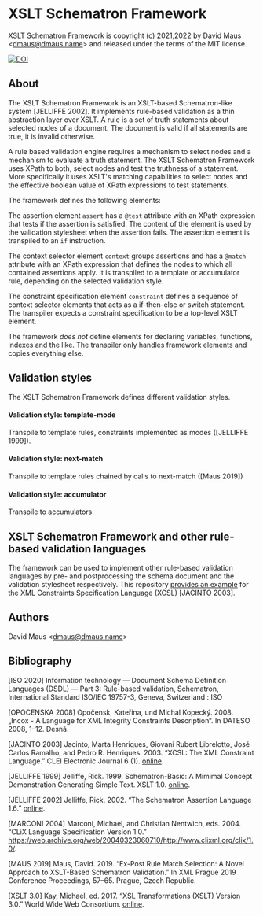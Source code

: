 # XSLT Schematron Framework

XSLT Schematron Framework is copyright (c) 2021,2022 by David Maus &lt;dmaus@dmaus.name&gt; and released under the terms
of the MIT license.

[![DOI](https://zenodo.org/badge/DOI/10.5281/zenodo.4834190.svg)](https://doi.org/10.5281/zenodo.4834190)

## About

The XSLT Schematron Framework is an XSLT-based Schematron-like system [JELLIFFE 2002]. It implements rule-based
validation as a thin abstraction layer over XSLT. A rule is a set of truth statements about selected nodes of a
document. The document is valid if all statements are true, it is invalid otherwise.

A rule based validation engine requires a mechanism to select nodes and a mechanism to evaluate a truth statement. The
XSLT Schematron Framework uses XPath to both, select nodes and test the truthness of a statement. More specifically it
uses XSLT's matching capabilities to select nodes and the effective boolean value of XPath expressions to test
statements.

The framework defines the following elements:

The assertion element ```assert``` has a ```@test``` attribute with an XPath expression that tests if the assertion is
satisfied. The content of the element is used by the validation stylesheet when the assertion fails. The assertion
element is transpiled to an ```if``` instruction.

The context selector element ```context``` groups assertions and has a ```@match``` attribute with an XPath expression
that defines the nodes to which all contained assertions apply. It is transpiled to a template or accumulator rule,
depending on the selected validation style.

The constraint specification element ```constraint``` defines a sequence of context selector elements that acts as a
if-then-else or switch statement. The transpiler expects a constraint specification to be a top-level XSLT element.

The framework *does not* define elements for declaring variables, functions, indexes and the like. The transpiler only
handles framework elements and copies everything else.

## Validation styles

The XSLT Schematron Framework defines different validation styles.

#### Validation style: template-mode

Transpile to template rules, constraints implemented as modes ([JELLIFFE 1999]).

#### Validation style: next-match

Transpile to template rules chained by calls to next-match ([Maus 2019])

#### Validation style: accumulator

Transpile to accumulators.

## XSLT Schematron Framework and other rule-based validation languages

The framework can be used to implement other rule-based validation languages by pre- and postprocessing the schema
document and the validation stylesheet respectively. This repository [provides an example](examples/xcsl.xsl) for the
XML Constraints Specification Language (XCSL) [JACINTO 2003].

## Authors

David Maus &lt;dmaus@dmaus.name&gt;

## Bibliography

[ISO 2020] Information technology — Document Schema Definition Languages (DSDL) — Part 3: Rule-based validation,
Schematron, International Standard ISO/IEC 19757-3, Geneva, Switzerland : ISO

[OPOCENSKA 2008] Opočensk, Kateřina, und Michal Kopecký. 2008. „Incox - A Language for XML Integrity Constraints
Description“. In DATESO 2008, 1–12. Desná.

[JACINTO 2003] Jacinto, Marta Henriques, Giovani Rubert Librelotto, José Carlos Ramalho, and Pedro
R. Henriques. 2003. “XCSL: The XML Constraint Language.” CLEI Electronic Journal 6
(1). [online](http://www2.clei.org/cleiej/paper.php?id=76).

[JELLIFFE 1999] Jelliffe, Rick. 1999. Schematron-Basic: A Mimimal Concept Demonstration Generating Simple Text. XSLT
1.0. [online](https://web.archive.org/web/20000127022540/http://www.ascc.net/xml/resource/schematron/schematron-basic.html).

[JELLIFFE 2002] Jelliffe, Rick. 2002. “The Schematron Assertion Language 1.6.”
[online](https://web.archive.org/web/20061230150144/http://xml.ascc.net:80/resource/schematron/Schematron2000.html).

[MARCONI 2004] Marconi, Michael, and Christian Nentwich, eds. 2004. “CLiX Language Specification Version 1.0.”
https://web.archive.org/web/20040323060710/http://www.clixml.org/clix/1.0/.

[MAUS 2019] Maus, David. 2019. “Ex-Post Rule Match Selection: A Novel Approach to XSLT-Based Schematron Validation.” In
XML Prague 2019 Conference Proceedings, 57–65. Prague, Czech Republic.

[XSLT 3.0] Kay, Michael, ed. 2017. “XSL Transformations (XSLT) Version 3.0.” World Wide Web
Consortium. [online](https://www.w3.org/TR/2017/REC-xslt-30-20170608/).
